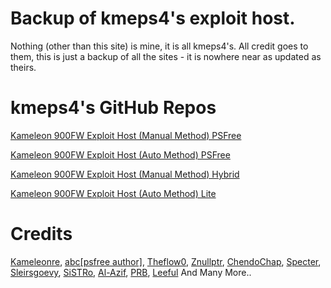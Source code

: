# Backup of kmeps4's exploit host.

Nothing (other than this site) is mine, it is all kmeps4's. All credit goes to them, this is just a backup of all the sites - it is nowhere near as updated as theirs.

# kmeps4's GitHub Repos

[Kameleon 900FW Exploit Host (Manual Method) PSFree ](https://github.com/kmeps4/psfree900m)

[Kameleon 900FW Exploit Host (Auto Method) PSFree](https://github.com/kmeps4/psfree900a)

[Kameleon 900FW Exploit Host (Manual Method) Hybrid](https://github.com/kmeps4/900manual)

[Kameleon 900FW Exploit Host (Auto Method) Lite](https://github.com/kmeps4/900auto)

# Credits

[Kameleonre](https://twitter.com/Kameleonre_), [abc[psfree author]](https://twitter.com/NekitoKazuya), [Theflow0](https://twitter.com/theflow0), [Znullptr](https://twitter.com/Znullptr), [ChendoChap](https://github.com/ChendoChap), [Specter](https://twitter.com/SpecterDev), [Sleirsgoevy](https://twitter.com/sleirsgoevy), [SiSTRo](https://github.com/SiSTR0), [Al-Azif](https://twitter.com/_AlAzif), [PRB](https://twitter.com/prb29327239), [Leeful](https://github.com/Leeful) And Many More..
